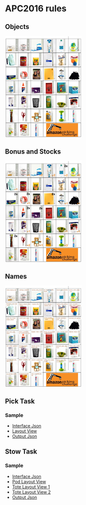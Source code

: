# APC2016 rules


## Objects

<img src="_media/apc2016_objects.jpg" width="50%" />


## Bonus and Stocks


<img src="_media/apc2016_bonus_and_stocks.jpg" width="50%" />


## Names

<img src="_media/apc2016_names.jpg" width="50%" />


## Pick Task

### Sample

- [Interface Json](_media/apc2016_pick_layout_sample.json)
- [Layout View](_media/apc2016_pick_layout_sample.pdf)
- [Output Json](_media/apc2016_pick_output_sample.json)


## Stow Task

### Sample

- [Interface Json](_media/apc2016_stow_layout_sample.json)
- [Pod Layout View](_media/apc2016_stow_pod_layout_sample.jpeg)
- [Tote Layout View 1](_media/apc2016_stow_tote_layout_sample_1.jpeg)
- [Tote Layout View 2](_media/apc2016_stow_tote_layout_sample_2.jpeg)
- [Output Json](_media/apc2016_stow_output_sample.json)
